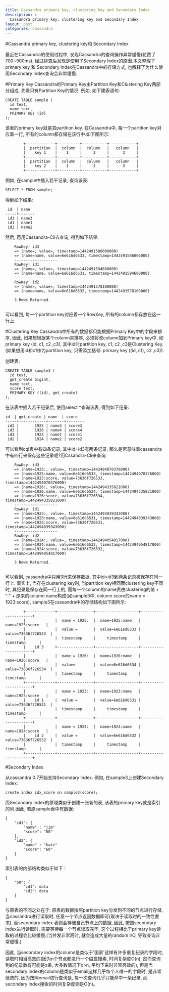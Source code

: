 ```yaml
---
title: Cassandra primary key, clustering key and Secondary Index
description: >
  Cassandra primary key, clustering key and Secondary Index
layout: post
categories: Cassandra
---
```


#Cassandra primary key, clustering key和 Secondary Index


最近在Cassandra的使用过程中, 发现Cassandra的查询操作异常缓慢(花费了700~900ms), 经过排查后发现是使用了Secondary Index的原因.本文整理了primary key 和 Secondary Index在Cassandra中的存储方式, 也解释了为什么使用Secondary Index查询会非常缓慢.

#Primary Key
Cassandra的Primary Key由Partition Key和Clustering Key两部分组成. 先看只有Partition Key的情况.
例如, 如下建表语句:

```
CREATE TABLE sample (
  id text,
  name text,
  PRIMARY KEY (id)
);

```

该表的primary key就是其partition key. 在Cassandra中, 每一个partition key对应着一行, 所有的column都存储在该行中.如下图所示:

			+-------------+----------+-----------+------------+
			|  partition  |  column  |  column   |   column   |
			|    key 1    |    1     |     2     |      3     |
			+-------------+----------+-----------+------------+
			|  partition  |  column  |  column   |   column   |
			|    key 2    |    1     |     2     |      3     |
			+-------------+----------+-----------+------------+
例如, 在sample中插入若干记录, 查询该表:

```
SELECT * FROM sample;
```

得到如下结果:

```
 id  | name
-----+-------
 id3 | name3
 id1 | name1
 id2 | name2
```

然后, 再用Cassandra-Cli去查询, 得到如下结果:

```
	RowKey: id3
	=> (name=, value=, timestamp=1442491586006000)
	=> (name=name, value=6e616d6533, timestamp=1442491586006000)
	-------------------
	RowKey: id1
	=> (name=, value=, timestamp=1442491594600000)
	=> (name=name, value=6e616d6531, timestamp=1442491594600000)
	-------------------
	RowKey: id2
	=> (name=, value=, timestamp=1442491578108000)
	=> (name=name, value=6e616d6532, timestamp=1442491578108000)

	3 Rows Returned.
	
```

可以看到, 每一个partition key对应着一个RowKey, 所有的column都存放在这一行上.

#Clustering Key
Cassandra中所有的数据都只能根据Primary Key中的字段来排序, 因此, 如果想根据某个column来排序, 必须将改column加到Primary key中, 如 primary key (id, c1, c2 ,c3), 其中id时partition key, c1, c2 ,c3是Clustering Key.(如果想用id和c1作为partition key, 只需添加括号: primary key ((id, c1), c2 ,c3)). 

创建表:

```
CREATE TABLE sample3 (
  id text,
  gmt_create bigint,
  name text,
  score text,
  PRIMARY KEY ((id), gmt_create)
);
```
在该表中插入若干纪录后, 使用select *查询该表, 得到如下纪录:

```
id  | gmt_create | name  | score
-----+------------+-------+--------
 id3 |       1925 | name3 | score3
 id3 |       1926 | name4 | score4
 id1 |       1923 | name1 | score1
 id2 |       1924 | name2 | score2
```

可以看到cql表中有四条记录, 其中id=id3有两条记录, 那么是否意味着cassandra中有四行来保存这些记录呢?用Cssandra-Cli来查询:

```
	RowKey: id3
	=> (name=1925:, value=, timestamp=1442494070376000)
	=> (name=1925:name, value=6e616d6533, timestamp=1442494070376000)
	=> (name=1925:score, value=73636f726533, timestamp=1442494070376000)
	=> (name=1926:, value=, timestamp=1442494335821000)
	=> (name=1926:name, value=6e616d6534, timestamp=1442494335821000)
	=> (name=1926:score, value=73636f726534, timestamp=1442494335821000)
	-------------------
	RowKey: id1
	=> (name=1923:, value=, timestamp=1442494039343000)
	=> (name=1923:name, value=6e616d6531, timestamp=1442494039343000)
	=> (name=1923:score, value=73636f726531, timestamp=1442494039343000)
	-------------------
	RowKey: id2
	=> (name=1924:, value=, timestamp=1442494054817000)
	=> (name=1924:name, value=6e616d6532, timestamp=1442494054817000)
	=> (name=1924:score, value=73636f726532, timestamp=1442494054817000)

	3 Rows Returned.
	
```

可以看到, cassandra中只用3行来保存数据, 其中id=id3到两条记录被保存在同一行上. 事实上, 当存在clustering key时, 当partition key相同而clustering key不同时, 其纪录是保存在同一行上的, 而每一个column的name责由clustering的值 + ":" + 原来的column name构成(如sample3中, column score的name = 1923:score), sample3在cassandra中的存储结构如下图所示:

            +-------------+----------------+-------------------+----------------------+
            |             |  name = 1925:  |  name=1925:name   |    name=1925:score   |
            |             |  value =       |  value=6e616d6533 |  value=73636f726533  |
            |             |  timestamp     |     timestamp     |       timestamp      |
            |    id 3     +----------------+-------------------+----------------------+
            |             |  name = 1926:  |  name=1926:name   |    name=1926:score   |
            |             |  value=        |  value=6e616d6534 |  value=73636f726534  |
            |             |  timestamp     |     timestamp     |       timestamp      |
            +-------------+----------------+-------------------+----------------------+
            |             |  name = 1923:  |  name=1923:name   |    name=1923:score   |
            |    id 1     |  value =       |  value=6e616d6531 |  value=73636f726531  |
            |             |  timestamp     |     timestamp     |       timestamp      |
            +-------------+----------------+-------------------+----------------------+
            |             |  name = 1924:  |  name=1924:name   |    name=1924:score   |
            |    id 2     |  value =       |  value=6e616d6532 |  value=73636f726532  |
            |             |  timestamp     |     timestamp     |       timestamp      |
            +-------------+----------------+-------------------+----------------------+
            
#Secondary Index

从cassandra 0.7开始支持Secondary Index. 例如, 在sample3上创建Secondary Index:

```
create index idx_score on sample3(score);
```

而Secondary Index的原理类似于创建一张新的表, 该表的primary key就是索引的列.因此, 若原sample表中有数据:

```
{
    "id1": {
        "name" : "jim"
        "score": "60"
    },
    "id2": {
        "name" : "kate"
        "score": "60"
    }
}
```

索引表的内部结构类似于如下：

```
{
    "60": {
        "id1": data
        "id2": data
    }
}
```

与原表的不同之处在于: 原表的数据按照partition key分发到不同的节点进行存储, 当cassandra进行读取时, 任意一个节点返回数据即可(取决于读取时的一致性要求), 而secondary index 表则会存储自己节点上的数据, 因此, 按照secondary index进行读取时, 需要等待每一个节点读取完毕, 这个过程相比于primary key读取的过程会比较缓慢.(当并发非常高时, 就会造成大量的random I/O, 导致查询非常缓慢.)

因此, 当secondary index的column是类似于'国家'这样有许多重复纪录的字段时, 读取时相当高效的(因为n个节点都进行一个磁盘搜素, 时间复杂度O(n), 然而查询到的纪录数有可能是x条, 大多数情况下x>n, 平均下来时非常高效的), 但是当secondary index的column是类似于email这样几乎每个人唯一的字段时, 是非常低效的, 因为按照email进行查询是, 每一次查询几乎只能命中一条纪录, 而secondary index搜索的时间复杂度则是O(n)。
